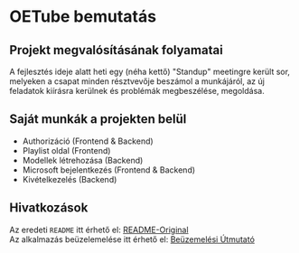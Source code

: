 # OETube bemutatás

## Projekt megvalósításának folyamatai
A fejlesztés ideje alatt heti egy (néha kettő) "Standup" meetingre került sor, melyeken a csapat minden résztvevője beszámol a munkájáról, az új feladatok kiírásra kerülnek és problémák megbeszélése, megoldása.

## Saját munkák a projekten belül
- Authorizáció (Frontend & Backend)
- Playlist oldal (Frontend)
- Modellek létrehozása (Backend)
- Microsoft bejelentkezés (Frontend & Backend)
- Kivételkezelés (Backend)

## Hivatkozások
Az eredeti `README` itt érhető el: [README-Original](README-Original.md)  
Az alkalmazás beüzelemelése itt érhető el: [Beüzemelési Útmutató](README-Original.md#%C3%BCzemeltet%C3%A9s)  
